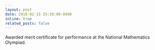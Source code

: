 ```yaml
---
layout: post
date: 2016-02-15 15:59:00-0400
inline: true
related_posts: false
---
```


Awarded merit certificate for performance at the National Mathematics Olympiad.
